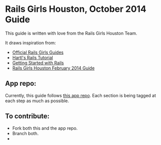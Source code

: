 # Rails Girls Houston, October 2014 Guide

This guide is written with love from the Rails Girls Houston Team.

It draws inspiration from:

* [Official Rails Girls Guides](http://guides.railsgirls.com/)
* [Hartl's Rails Tutorial](http://draft.railstutorial.org/book/)
* [Getting Started with Rails](http://guides.rubyonrails.org/getting_started.html)
* [Rails Girls Houston February 2014 Guide](http://codeparkhouston.com/railsgirls/events/feb2014/workshop/app/)

## App repo:

Currently, this guide follows [this app repo](https://github.com/pandafulmanda/chirper).  Each section is being tagged at each step as much as possible.

## To contribute:

* Fork both this and the app repo.
* Branch both.
*
